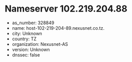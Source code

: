 # Nameserver 102.219.204.88

* as_number: 328849
* name: host-102-219-204-89.nexusnet.co.tz.
* city: Unknown
* country: TZ
* organization: Nexusnet-AS
* version: Unknown
* dnssec: false
